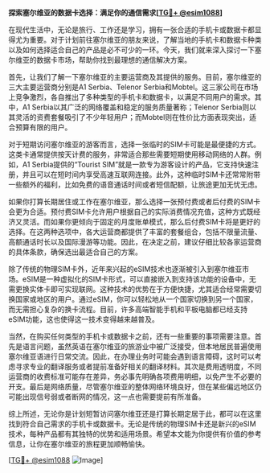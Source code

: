 **探索塞尔维亚的数据卡选择：满足你的通信需求[[TG💪+ @esim1088](https://t.me/s/esim1088)]**

在现代生活中，无论是旅行、工作还是学习，拥有一张合适的手机卡或数据卡都显得尤为重要。对于计划前往塞尔维亚的朋友来说，了解当地的手机卡和数据卡种类以及如何选择适合自己的产品是必不可少的一环。今天，我们就来深入探讨一下塞尔维亚的数据卡市场，帮助你找到最理想的通信解决方案。

首先，让我们了解一下塞尔维亚的主要运营商及其提供的服务。目前，塞尔维亚的三大主要运营商分别是A1 Serbia、Telenor Serbia和Mobtel。这三家公司在市场上竞争激烈，各自推出了多种类型的手机卡和数据卡，以满足不同用户的需求。其中，A1 Serbia以其广泛的网络覆盖和稳定的服务质量著称；Telenor Serbia则以其灵活的资费套餐吸引了不少年轻用户；而Mobtel则在性价比方面表现突出，适合预算有限的用户。

对于短期访问塞尔维亚的游客而言，选择一张临时的SIM卡可能是最便捷的方式。这类卡通常提供按天计费的服务，非常适合那些需要短期使用移动网络的人群。例如，A1 Serbia提供的“Tourist SIM”就是一款专为游客设计的产品，它支持快速注册，并且可以在短时间内享受高速互联网连接。此外，这种临时SIM卡还常常附带一些额外的福利，比如免费的语音通话时间或者短信配额，让旅途更加无忧无虑。

如果你打算长期居住或工作在塞尔维亚，那么选择一张预付费或者后付费的SIM卡会更为合适。预付费SIM卡允许用户根据自己的实际消费情况充值，这种方式既经济又灵活。而如果你更倾向于固定的月度账单模式，那么后付费SIM卡将是更好的选择。在这两种选项中，各大运营商都提供了丰富的套餐组合，包括不限量流量、高额通话时长以及国际漫游等功能。因此，在决定之前，建议仔细比较各家运营商的具体条款，确保选出最适合自己的方案。

除了传统的物理SIM卡外，近年来兴起的eSIM技术也逐渐被引入到塞尔维亚市场。eSIM是一种虚拟化的SIM卡形式，可以直接嵌入到支持该功能的设备中，无需更换实体卡即可实现联网。这种技术的优势在于方便快捷，尤其适合经常需要切换国家或地区的用户。通过eSIM，你可以轻松地从一个国家切换到另一个国家，而无需担心复杂的换卡流程。目前，许多高端智能手机和平板电脑都已经支持eSIM功能，这也使得这一技术变得越来越普及。

当然，在购买任何类型的手机卡或数据卡之前，还有一些重要的事项需要注意。首先是语言问题，虽然英语在塞尔维亚的旅游业中被广泛接受，但本地居民普遍使用塞尔维亚语进行日常交流。因此，在办理业务时可能会遇到语言障碍，这时可以考虑寻求专业的翻译服务或者提前准备好相关的翻译材料。其次是费用透明度，不同运营商的收费标准可能存在差异，务必事先明确各项费用明细，以免产生不必要的开支。最后是网络质量，尽管塞尔维亚的整体网络环境良好，但在某些偏远地区仍可能出现信号弱或者断网的情况，这一点也需要提前有所准备。

综上所述，无论你是计划短暂访问塞尔维亚还是打算长期定居于此，都可以在这里找到符合自己需求的手机卡或数据卡。无论是传统的物理SIM卡还是新兴的eSIM技术，每种产品都有其独特的优势和适用场景。希望本文能为你提供有价值的参考信息，让你在塞尔维亚的旅程更加顺畅愉快。

[[TG💪+ @esim1088](https://t.me/s/esim1088) ![Image](https://i.postimg.cc/4NQfJmqS/Snipaste-2025-05-13-00-14-12.png)]